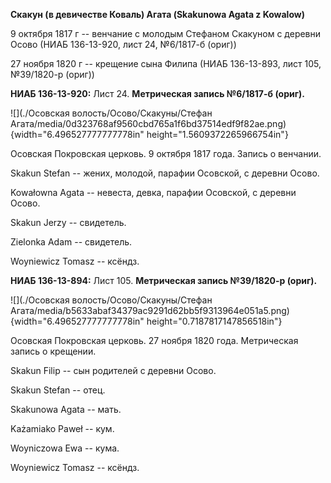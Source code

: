 **Скакун (в девичестве Коваль) Агата (Skakunowa Agata z Kowalow)**

9 октября 1817 г -- венчание с молодым Стефаном Скакуном с деревни Осово
(НИАБ 136-13-920, лист 24, №6/1817-б (ориг))

27 ноября 1820 г -- крещение сына Филипа (НИАБ 136-13-893, лист 105,
№39/1820-р (ориг))

**НИАБ 136-13-920:** Лист 24. **Метрическая запись №6/1817-б (ориг).**

![](./Осовская волость/Осово/Скакуны/Стефан Агата/media/0d323768af9560cbd765a1f6bd37514edf9f82ae.png){width="6.496527777777778in"
height="1.5609372265966754in"}

Осовская Покровская церковь. 9 октября 1817 года. Запись о венчании.

Skakun Stefan -- жених, молодой, парафии Осовской, с деревни Осово.

Kowałowna Agata -- невеста, девка, парафии Осовской, с деревни Осово.

Skakun Jerzy -- свидетель.

Zielonka Adam -- свидетель.

Woyniewicz Tomasz -- ксёндз.

**НИАБ 136-13-894:** Лист 105. **Метрическая запись №39/1820-р (ориг).**

![](./Осовская волость/Осово/Скакуны/Стефан Агата/media/b5633abaf34379ac9291d62bb5f9313964e051a5.png){width="6.496527777777778in"
height="0.7187817147856518in"}

Осовская Покровская церковь. 27 ноября 1820 года. Метрическая запись о
крещении.

Skakun Filip -- сын родителей с деревни Осовo.

Skakun Stefan -- отец.

Skakunowa Agata -- мать.

Każamiako Paweł -- кум.

Woyniczowa Ewa -- кума.

Woyniewicz Tomasz -- ксёндз.
